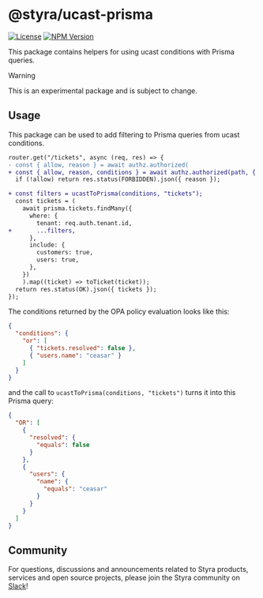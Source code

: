 # @styra/ucast-prisma

[![License](https://img.shields.io/badge/License-Apache_2.0-blue.svg)](https://opensource.org/licenses/Apache-2.0)
[![NPM Version](https://img.shields.io/npm/v/%40styra%2Fucast-prisma?style=flat&color=%2324b6e0)](https://www.npmjs.com/package/@styra/ucast-prisma)

This package contains helpers for using ucast conditions with Prisma queries.

> [!WARNING]
> This is an experimental package and is subject to change.


## Usage

This package can be used to add filtering to Prisma queries from ucast conditions.

```diff
router.get("/tickets", async (req, res) => {
- const { allow, reason } = await authz.authorized(
+ const { allow, reason, conditions } = await authz.authorized(path, { action: "list" }, req);
  if (!allow) return res.status(FORBIDDEN).json({ reason });

+ const filters = ucastToPrisma(conditions, "tickets");
  const tickets = (
    await prisma.tickets.findMany({
      where: {
        tenant: req.auth.tenant.id,
+       ...filters,
      },
      include: {
        customers: true,
        users: true,
      },
    })
    ).map((ticket) => toTicket(ticket));
  return res.status(OK).json({ tickets });
});
```

The conditions returned by the OPA policy evaluation looks like this:

```json
{
  "conditions": {
    "or": [
      { "tickets.resolved": false },
      { "users.name": "ceasar" }
    ]
  }
}
```

and the call to `ucastToPrisma(conditions, "tickets")` turns it into this
Prisma query:

```json
{
  "OR": [
    {
      "resolved": {
        "equals": false
      }
    },
    {
      "users": {
        "name": {
          "equals": "ceasar"
        }
      }
    }
  ]
}
```


## Community

For questions, discussions and announcements related to Styra products, services and open source projects, please join
the Styra community on [Slack](https://communityinviter.com/apps/styracommunity/signup)!
